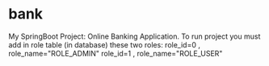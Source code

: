 # bank
My SpringBoot Project: Online Banking Application.
To run project you must add in role table (in database) these two roles: 
role_id=0 , role_name="ROLE_ADMIN"
role_id=1 , role_name="ROLE_USER"

